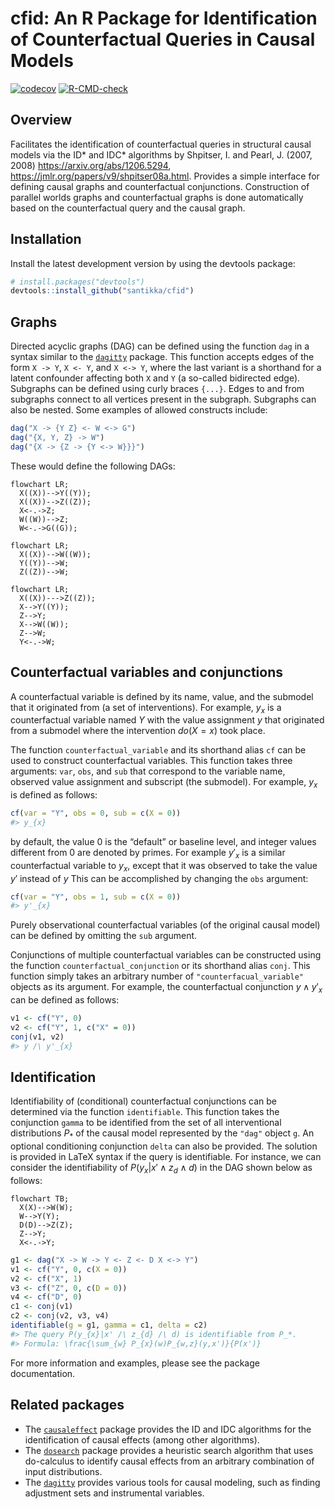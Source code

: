 
# cfid: An R Package for Identification of Counterfactual Queries in Causal Models

<!-- Badges -->

[![codecov](https://codecov.io/gh/santikka/cfid/branch/main/graph/badge.svg?token=13KFY7ULZ4)](https://codecov.io/gh/santikka/cfid)
[![R-CMD-check](https://github.com/santikka/cfid/workflows/R-CMD-check/badge.svg)](https://github.com/santikka/cfid/actions)

## Overview

Facilitates the identification of counterfactual queries in structural
causal models via the ID\* and IDC\* algorithms by Shpitser, I. and
Pearl, J. (2007, 2008) <https://arxiv.org/abs/1206.5294>,
<https://jmlr.org/papers/v9/shpitser08a.html>. Provides a simple
interface for defining causal graphs and counterfactual conjunctions.
Construction of parallel worlds graphs and counterfactual graphs is done
automatically based on the counterfactual query and the causal graph.

## Installation

Install the latest development version by using the devtools package:

``` r
# install.packages("devtools")
devtools::install_github("santikka/cfid")
```

## Graphs

Directed acyclic graphs (DAG) can be defined using the function `dag` in
a syntax similar to the
[`dagitty`](https://cran.r-project.org/package=dagitty) package. This
function accepts edges of the form `X -> Y`, `X <- Y`, and `X <-> Y`,
where the last variant is a shorthand for a latent confounder affecting
both `X` and `Y` (a so-called bidirected edge). Subgraphs can be defined
using curly braces `{...}`. Edges to and from subgraphs connect to all
vertices present in the subgraph. Subgraphs can also be nested. Some
examples of allowed constructs include:

``` r
dag("X -> {Y Z} <- W <-> G")
dag("{X, Y, Z} -> W")
dag("{X -> {Z -> {Y <-> W}}}")
```

These would define the following DAGs:

``` mermaid
flowchart LR;
  X((X))-->Y((Y));
  X((X))-->Z((Z));
  X<-.->Z;
  W((W))-->Z;
  W<-.->G((G));
```

``` mermaid
flowchart LR;
  X((X))-->W((W));
  Y((Y))-->W;
  Z((Z))-->W;
```

``` mermaid
flowchart LR;
  X((X))--->Z((Z));
  X-->Y((Y));
  Z-->Y;
  X-->W((W));
  Z-->W;
  Y<-.->W;
```

## Counterfactual variables and conjunctions

A counterfactual variable is defined by its name, value, and the
submodel that it originated from (a set of interventions). For example,
$y_x$ is a counterfactual variable named $Y$ with the value assignment
$y$ that originated from a submodel where the intervention $do(X = x)$
took place.

The function `counterfactual_variable` and its shorthand alias `cf` can
be used to construct counterfactual variables. This function takes three
arguments: `var`, `obs`, and `sub` that correspond to the variable name,
observed value assignment and subscript (the submodel). For example,
$y_x$ is defined as follows:

``` r
cf(var = "Y", obs = 0, sub = c(X = 0))
#> y_{x}
```

by default, the value 0 is the “default” or baseline level, and integer
values different from 0 are denoted by primes. For example $y'_x$ is a
similar counterfactual variable to $y_x$, except that it was observed to
take the value $y'$ instead of $y$ This can be accomplished by changing
the `obs` argument:

``` r
cf(var = "Y", obs = 1, sub = c(X = 0))
#> y'_{x}
```

Purely observational counterfactual variables (of the original causal
model) can be defined by omitting the `sub` argument.

Conjunctions of multiple counterfactual variables can be constructed
using the function `counterfactual_conjunction` or its shorthand alias
`conj`. This function simply takes an arbitrary number of
`"counterfacual_variable"` objects as its argument. For example, the
counterfactual conjunction $y \wedge y'_x$ can be defined as follows:

``` r
v1 <- cf("Y", 0)
v2 <- cf("Y", 1, c("X" = 0))
conj(v1, v2)
#> y /\ y'_{x}
```

## Identification

Identifiability of (conditional) counterfactual conjunctions can be
determined via the function `identifiable`. This function takes the
conjunction `gamma` to be identified from the set of all interventional
distributions $P_*$ of the causal model represented by the `"dag"`
object `g`. An optional conditioning conjunction `delta` can also be
provided. The solution is provided in LaTeX syntax if the query is
identifiable. For instance, we can consider the identifiability of
$P(y_x|x' \wedge z_d \wedge d)$ in the DAG shown below as follows:

``` mermaid
flowchart TB;
  X(X)-->W(W);
  W-->Y(Y);
  D(D)-->Z(Z);
  Z-->Y;
  X<-.->Y;
```

``` r
g1 <- dag("X -> W -> Y <- Z <- D X <-> Y")
v1 <- cf("Y", 0, c(X = 0))
v2 <- cf("X", 1)
v3 <- cf("Z", 0, c(D = 0))
v4 <- cf("D", 0)
c1 <- conj(v1)
c2 <- conj(v2, v3, v4)
identifiable(g = g1, gamma = c1, delta = c2)
#> The query P(y_{x}|x' /\ z_{d} /\ d) is identifiable from P_*.
#> Formula: \frac{\sum_{w} P_{x}(w)P_{w,z}(y,x')}{P(x')}
```

For more information and examples, please see the package documentation.

## Related packages

-   The
    [`causaleffect`](https://cran.r-project.org/package=causaleffect)
    package provides the ID and IDC algorithms for the identification of
    causal effects (among other algorithms).
-   The [`dosearch`](https://cran.r-project.org/package=dosearch)
    package provides a heuristic search algorithm that uses do-calculus
    to identify causal effects from an arbitrary combination of input
    distributions.
-   The [`dagitty`](https://cran.r-project.org/package=dagitty) provides
    various tools for causal modeling, such as finding adjustment sets
    and instrumental variables.

